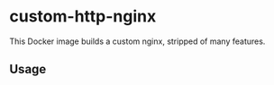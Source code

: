 # custom-http-nginx

This Docker image builds a custom nginx, stripped of many features.

## Usage


